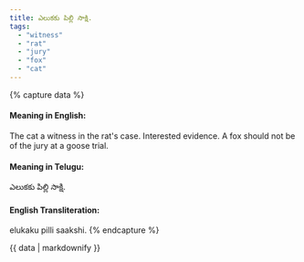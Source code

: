 ```yaml
---
title: ఎలుకకు పిల్లి సాక్షి.
tags:
  - "witness"
  - "rat"
  - "jury"
  - "fox"
  - "cat"
---
```


{% capture data %}
#### Meaning in English:
The cat a witness in the rat's case.
Interested evidence.
A fox should not be of the jury at a goose trial.

#### Meaning in Telugu:
ఎలుకకు పిల్లి సాక్షి.

#### English Transliteration:
elukaku pilli saakshi.
{% endcapture %}

<div class="notice">{{ data | markdownify }}</div>

